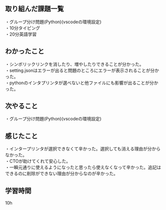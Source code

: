 ## 取り組んだ課題一覧
・グループ分け問題(Python)(vscodeの環境設定)
<br>・10分タイピング
<br>・20分英語学習


## わかったこと
・シンボリックリンクを消したり、増やしたりできることが分かった。
<br>・setting.jsonはエラーが出ると問題のところにエラーが表示されることが分かった。
<br>・pythonのインタプリンタが選べないと他ファイルにも影響が出ることが分かった。
## 次やること
・グループ分け問題(Python)(vscodeの環境設定)

## 感じたこと
・インタープリンタが選択できなくて辛かった。選択しても消える理由が分からなかった。
<br>・CTOが助けてくれて安心した。
<br>・一瞬元通りに使えるようになったと思ったら使えなくなって辛かった。追記はできるのに削除ができない理由が分からなのが辛かった。

## 学習時間
10h

